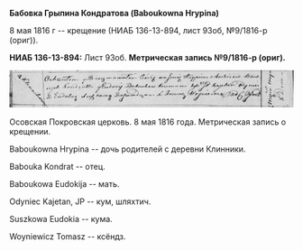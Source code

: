 **Бабовка Грыпина Кондратова (Baboukowna Hrypina)**

8 мая 1816 г -- крещение (НИАБ 136-13-894, лист 93об, №9/1816-р (ориг)).

**НИАБ 136-13-894:** Лист 93об. **Метрическая запись №9/1816-р (ориг).**

![](./media/ec5f616ba8c9b250abee0a490feb7c7507b790c5.png)

Осовская Покровская церковь. 8 мая 1816 года. Метрическая запись о
крещении.

Baboukowna Hrypina -- дочь родителей с деревни Клинники.

Babouka Kondrat -- отец.

Baboukowa Eudokija -- мать.

Odyniec Kajetan, JP -- кум, шляхтич.

Suszkowa Eudokia -- кума.

Woyniewicz Tomasz -- ксёндз.
